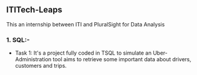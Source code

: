 ## ITITech-Leaps
This an internship between ITI and PluralSight for Data Analysis

### 1.  SQL:-
- Task 1: It's a project fully coded in TSQL to simulate an Uber-Administration tool aims to retrieve some important data about drivers, customers and trips.
